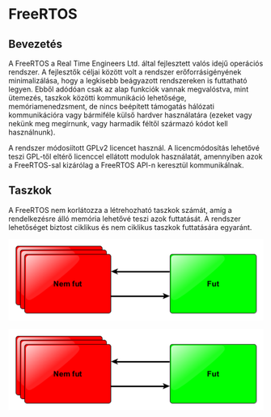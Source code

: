 # FreeRTOS


## Bevezetés

A FreeRTOS a Real Time Engineers Ltd. által fejlesztett valós idejű operációs rendszer. A fejlesztők céljai között volt a rendszer erőforrásigényének minimalizálása, hogy a legkisebb beágyazott rendszereken is futtatható legyen. Ebből adódóan csak az alap funkciók vannak megvalóstva, mint ütemezés, taszkok közötti kommunikáció lehetősége, memóriamenedzsment, de nincs beépített támogatás hálózati kommunikációra vagy bármiféle külső hardver használatára (ezeket vagy nekünk meg megírnunk, vagy harmadik féltől származó kódot kell használnunk).

A rendszer módosíított GPLv2 licencet használ. A licencmódosítás lehetővé teszi GPL-től eltérő licenccel ellátott modulok használatát, amennyiben azok a FreeRTOS-sal kizárólag a FreeRTOS API-n keresztül kommunikálnak. 


## Taszkok

A FreeRTOS nem korlátozza a létrehozható taszkok számát, amíg a rendelkezésre álló memória lehetővé teszi azok futtatását. A rendszer lehetőséget biztost ciklikus és nem ciklikus taszkok futtatására egyaránt. 

![freertos_states](https://github.com/Lyque/diplomaterv/raw/LwIP/Documents/Jegyzetek/Figures/01_FreeRTOS_states.PNG "FreeRTOS states simplified")


![freertos_states_expanded](https://github.com/Lyque/diplomaterv/raw/LwIP/Documents/Jegyzetek/Figures/01_FreeRTOS_states.PNG "FreeRTOS states expanded")



##
